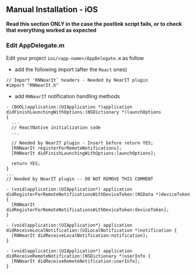 ## Manual Installation - iOS

**Read this section ONLY in the case the postlink script fails, or to check that everything worked as expected**

### Edit AppDelegate.m

Edit your project `ios/<app-name>/AppDelegate.m` as follow

- add the following import (after the `React` ones)
```obj-c
// Import 'RNNearIt` headers - Needed by NearIT plugin
#import "RNNearIt.h"
```

- add `RNNearIT` notification handling methods

```obj-c
- (BOOL)application:(UIApplication *)application didFinishLaunchingWithOptions:(NSDictionary *)launchOptions
{
  ...
  // ReactNative initialization code
  ...
  
  // Needed by NearIT plugin - Insert before return YES;
  [RNNearIt registerForRemoteNotifications];
  [RNNearIt didFinishLaunchingWithOptions:launchOptions];

  return YES;
}
...
// Needed by NearIT plugin -- DO NOT REMOVE THIS COMMENT

- (void)application:(UIApplication*) application didRegisterForRemoteNotificationsWithDeviceToken:(NSData *)deviceToken {
  [RNNearIt didRegisterForRemoteNotificationsWithDeviceToken:deviceToken];
}

- (void)application:(UIApplication*) application didReceiveLocalNotification:(UILocalNotification *)notification {
  [RNNearIt didReceiveLocalNotification:notification];
}

- (void)application:(UIApplication*) application didReceiveRemoteNotification:(NSDictionary *)userInfo {
  [RNNearIt didReceiveRemoteNotification:userInfo];
}
```